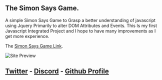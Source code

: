 ## The Simon Says Game.

A simple Simon Says Game to Grasp a better understanding of javascript using Jquery Primarily to alter DOM Attributes and Events. This Is my first Javascript Integrated Project and I hope to have many improvements as I get more experience.

The [Simon Says Game Link](https://wesujs.github.io/siomonsays/).

![Site Preview](https://i.gyazo.com/c1bd44a9fe3c740a33e584978047517e.png)




## [Twitter](https://twitter.com/wesujs) - [Discord](https://discordapp.com/users/703112459313217556/) - [Github Profile](https://github.com/wesujs)
